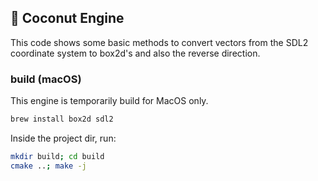 ## 🥥 Coconut Engine

This code shows some basic methods to convert vectors from the SDL2 coordinate system to box2d's and also the reverse direction.

### build (macOS)

This engine is temporarily build for MacOS only.

```bash
brew install box2d sdl2
```

Inside the project dir, run:

```bash
mkdir build; cd build
cmake ..; make -j
```



